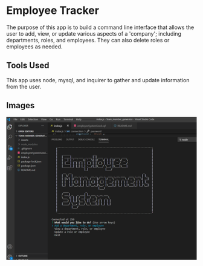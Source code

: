 # Employee Tracker

The purpose of this app is to build a command line interface that allows the user to add, view, or update various aspects of a 'company'; including departments, roles, and employees. They can also delete roles or employees as needed.

## Tools Used
This app uses node, mysql, and inquirer to gather and update information from the user.

## Images
![alt text](https://github.com/Juliannewood2413/Team_Member_Generator/blob/main/EMS.PNG)
